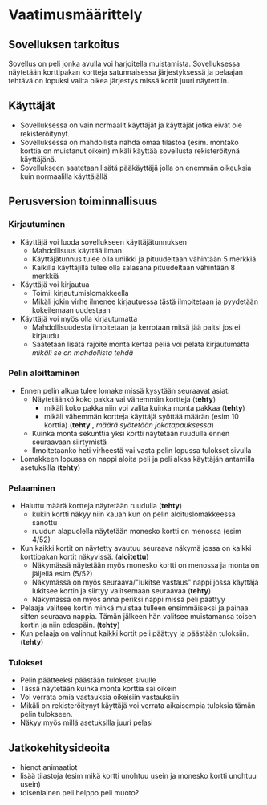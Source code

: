 # Vaatimusmäärittely #
## Sovelluksen tarkoitus ##
Sovellus on peli jonka avulla voi harjoitella muistamista. Sovelluksessa näytetään korttipakan kortteja satunnaisessa järjestyksessä ja pelaajan tehtävä on lopuksi valita oikea järjestys missä kortit juuri näytettiin. 
## Käyttäjät ##
* Sovelluksessa on vain normaalit käyttäjät ja käyttäjät jotka eivät ole rekisteröitynyt.
* Sovelluksessa on mahdollista nähdä omaa tilastoa (esim. montako korttia on muistanut oikein) mikäli käyttää sovellusta rekisteröitynä käyttäjänä. 
* Sovellukseen saatetaan lisätä pääkäyttäjä jolla on enemmän oikeuksia kuin normaalilla käyttäjällä

## Perusversion toiminnallisuus ##
### Kirjautuminen ###
* Käyttäjä voi luoda sovellukseen käyttäjätunnuksen 
    * Mahdollisuus käyttää ilman 
    * Käyttäjätunnus tulee olla uniikki ja pituudeltaan vähintään 5 merkkiä
    * Kaikilla käyttäjillä tulee olla salasana pituudeltaan vähintään 8 merkkiä
* Käyttäjä voi kirjautua
    * Toimii kirjautumislomakkeella
    * Mikäli jokin virhe ilmenee kirjautuessa tästä ilmoitetaan ja pyydetään kokeilemaan uudestaan
* Käyttäjä voi myös olla kirjautumatta
    * Mahdollisuudesta ilmoitetaan ja kerrotaan mitsä jää paitsi jos ei kirjaudu
    * Saatetaan lisätä rajoite monta kertaa peliä voi pelata kirjautumatta *mikäli se on mahdollista tehdä*
### Pelin aloittaminen ###
* Ennen pelin alkua tulee lomake missä kysytään seuraavat asiat:
    * Näytetäänkö koko pakka vai vähemmän kortteja (**tehty**)
        * mikäli koko pakka niin voi valita kuinka monta pakkaa (**tehty**)
        * mikäli vähemmän kortteja käyttäjä syöttää määrän (esim 10 korttia) (**tehty** , *määrä syötetään jokatapauksessa*)
    * Kuinka monta sekunttia yksi kortti näytetään ruudulla ennen seuraavaan siirtymistä 
    * Ilmoitetaanko heti virheestä vai vasta pelin lopussa tulokset sivulla
* Lomakkeen lopussa on nappi aloita peli ja peli alkaa käyttäjän antamilla asetuksilla (**tehty**)
### Pelaaminen ###
* Haluttu määrä kortteja näytetään ruudulla (**tehty**)
    * kukin kortti näkyy niin kauan kun on pelin aloituslomakkeessa sanottu
    * ruudun alapuolella näytetään monesko kortti on menossa (esim 4/52)
* Kun kaikki kortit on näytetty avautuu seuraava näkymä jossa on kaikki korttipakan kortit näkyvissä. (**aloitettu**)
    * Näkymässä näytetään myös monesko kortti on menossa ja monta on jäljellä esim (5/52)
    * Näkymässä on myös seuraava/"lukitse vastaus" nappi jossa käyttäjä lukitsee kortin ja siirtyy valitsemaan seuraavaa (**tehty**)
    * Näkymässä on myös anna periksi nappi missä peli päättyy
* Pelaaja valitsee kortin minkä muistaa tulleen ensimmäiseksi ja painaa sitten seuraava nappia. Tämän jälkeen hän valitsee muistamansa toisen kortin ja niin edespäin. (**tehty**)
* Kun pelaaja on valinnut kaikki kortit peli päättyy ja päästään tuloksiin. (**tehty**)
### Tulokset ###
* Pelin päätteeksi päästään tulokset sivulle 
* Tässä näytetään kuinka monta korttia sai oikein
* Voi verrata omia vastauksia oikeisiin vastauksiin
* Mikäli on rekisteröitynyt käyttäjä voi verrata aikaisempia tuloksia tämän pelin tulokseen. 
* Näkyy myös millä asetuksilla juuri pelasi 

## Jatkokehitysideoita ##
* hienot animaatiot
* lisää tilastoja (esim mikä kortti unohtuu usein ja monesko kortti unohtuu usein)
* toisenlainen peli helppo peli muoto? 
